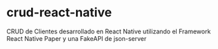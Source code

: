 # crud-react-native
CRUD de Clientes desarrollado en React Native utilizando el Framework React Native Paper y una FakeAPI de json-server
